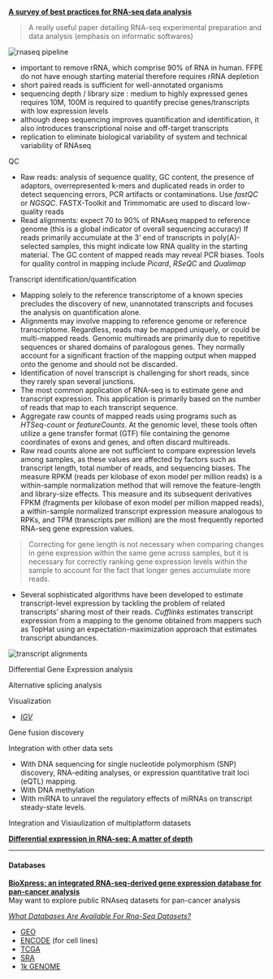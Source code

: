 
[__A survey of best practices for RNA-seq data analysis__](https://genomebiology.biomedcentral.com/articles/10.1186/s13059-016-0881-8)

> A really useful paper detailing RNA-seq experimental preparation and data analysis (emphasis on informatic softwares)

![rnaseq pipeline](https://static-content.springer.com/image/art%3A10.1186%2Fs13059-016-0881-8/MediaObjects/13059_2016_881_Fig1_HTML.gif)

- important to remove rRNA, which comprise 90% of RNA in human. FFPE do not have enough starting material therefore requires rRNA depletion  
- short paired reads is sufficient for well-annotated organisms
- sequencing depth / library size : medium to highly expressed genes requires 10M, 100M is required to quantify precise genes/transcripts with low expression levels  
- although deep sequencing improves quantification and identification, it also introduces transcriptional noise and off-target transcripts
- replication to eliminate biological variability of system and technical variability of RNAseq  

QC
+ Raw reads: analysis of sequence quality, GC content, the presence of adaptors, overrepresented k-mers and duplicated reads in order to detect sequencing errors, PCR artifacts or contaminations. Use _fastQC_ or _NGSQC_. FASTX-Toolkit and Trimmomatic are used to discard low-quality reads  
+ Read alignments: expect 70 to 90% of RNAseq mapped to reference genome (this is a global indicator of overall sequencing accuracy)  If reads primarily accumulate at the 3’ end of transcripts in poly(A)-selected samples, this might indicate low RNA quality in the starting material. The GC content of mapped reads may reveal PCR biases. Tools for quality control in mapping include _Picard_, _RSeQC_ and _Qualimap_

Transcript identification/quantification
+ Mapping solely to the reference transcriptome of a known species precludes the discovery of new, unannotated transcripts and focuses the analysis on quantification alone.
+ Alignments may involve mapping to reference genome or reference transcriptome. Regardless, reads may be mapped uniquely, or could be multi-mapped reads. Genomic multireads are primarily due to repetitive sequences or shared domains of paralogous genes. They normally account for a significant fraction of the mapping output when mapped onto the genome and should not be discarded.  
+ Identification of novel transcript is challenging for short reads, since they rarely span several junctions.   
+ The most common application of RNA-seq is to estimate gene and transcript expression. This application is primarily based on the number of reads that map to each transcript sequence.
+ Aggregate raw counts of mapped reads using programs such as _HTSeq-count_ or _featureCounts_. At the genomic level, these tools often utilize a gene transfer format (GTF) file containing the genome coordinates of exons and genes, and often discard multireads.  
+ Raw read counts alone are not sufficient to compare expression levels among samples, as these values are affected by factors such as transcript length, total number of reads, and sequencing biases. The measure RPKM (reads per kilobase of exon model per million reads) is a within-sample normalization method that will remove the feature-length and library-size effects. This measure and its subsequent derivatives FPKM (fragments per kilobase of exon model per million mapped reads), a within-sample normalized transcript expression measure analogous to RPKs, and TPM (transcripts per million) are the most frequently reported RNA-seq gene expression values.

> Correcting for gene length is not necessary when comparing changes in gene expression within the same gene across samples, but it is necessary for correctly ranking gene expression levels within the sample to account for the fact that longer genes accumulate more reads.

+ Several sophisticated algorithms have been developed to estimate transcript-level expression by tackling the problem of related transcripts’ sharing most of their reads. _Cufflinks_ estimates transcript expression from a mapping to the genome obtained from mappers such as TopHat using an expectation-maximization approach that estimates transcript abundances.


![transcript alignments](https://static-content.springer.com/image/art%3A10.1186%2Fs13059-016-0881-8/MediaObjects/13059_2016_881_Fig2_HTML.gif)


Differential Gene Expression analysis

Alternative splicing analysis

Visualization
+ [_IGV_](http://www.ncbi.nlm.nih.gov/pmc/articles/PMC3603213/)

Gene fusion discovery

Integration with other data sets
+ With DNA sequencing for single nucleotide polymorphism (SNP) discovery, RNA-editing analyses, or expression quantitative trait loci (eQTL) mapping.
+ With DNA methylation
+ With miRNA to unravel the regulatory effects of miRNAs on transcript steady-state levels.

Integration and Visiaulization of multiplatform datasets

[__Differential expression in RNA-seq: A matter of depth__](http://www.ncbi.nlm.nih.gov/pmc/articles/PMC3227109/)  



---

#### Databases

[__BioXpress: an integrated RNA-seq-derived gene expression database for pan-cancer analysis__](http://database.oxfordjournals.org/content/2015/bav019.full)  
May want to explore public RNAseq datasets for pan-cancer analysis

[_What Databases Are Available For Rna-Seq Datasets?_](https://www.biostars.org/p/46059/)  
+ [GEO](http://www.ncbi.nlm.nih.gov/gds?term=rna-seq)  
+ [ENCODE](http://genome.crg.es/~jlagarde/encode_RNA_dashboard/) (for cell lines)  
+ [TCGA](http://cancergenome.nih.gov/)
+ [SRA](http://www.ncbi.nlm.nih.gov/sra)  
+ [1k GENOME](http://www.1000genomes.org/category/rnaseq)
